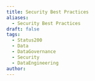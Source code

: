 ```yaml
---
title: Security Best Practices
aliases:
  - Security Best Practices
draft: false
tags:
  - Status200
  - Data
  - DataGovernance
  - Security
  - DataEngineering
author:
---
```

 

